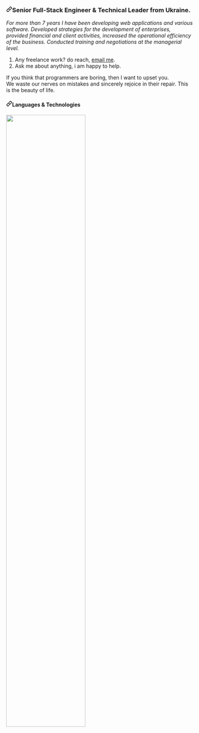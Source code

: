 <article class="markdown-body entry-content container-lg" itemprop="text"><h3 dir="auto"><a id="user-content-senior-full-stack-engineer--technical-leader-from-ukraine" class="anchor" aria-hidden="true" href="#senior-full-stack-engineer--technical-leader-from-ukraine"><svg class="octicon octicon-link" viewBox="0 0 16 16" version="1.1" width="16" height="16" aria-hidden="true"><path fill-rule="evenodd" d="M7.775 3.275a.75.75 0 001.06 1.06l1.25-1.25a2 2 0 112.83 2.83l-2.5 2.5a2 2 0 01-2.83 0 .75.75 0 00-1.06 1.06 3.5 3.5 0 004.95 0l2.5-2.5a3.5 3.5 0 00-4.95-4.95l-1.25 1.25zm-4.69 9.64a2 2 0 010-2.83l2.5-2.5a2 2 0 012.83 0 .75.75 0 001.06-1.06 3.5 3.5 0 00-4.95 0l-2.5 2.5a3.5 3.5 0 004.95 4.95l1.25-1.25a.75.75 0 00-1.06-1.06l-1.25 1.25a2 2 0 01-2.83 0z"></path></svg></a>Senior Full-Stack Engineer &amp; Technical Leader from Ukraine.</h3>
<p dir="auto"><em>For more than 7 years I have been developing web applications and various software. Developed strategies for the development of enterprises, provided financial and client activities, increased the operational efficiency of the business. Conducted training and negotiations at the managerial level.</em></p>
<ol dir="auto">
<li>Any freelance work? do reach, <a href="mailto:leroy.wagner20@gmail.com">email me</a>.</li>
<li>Ask me about anything, i am happy to help.</li>
</ol>
<p dir="auto">If you think that programmers are boring, then I want to upset you.<br>We waste our nerves on mistakes and sincerely rejoice in their repair. This is the beauty of life.</p>
<h4 dir="auto"><a id="user-content-languages--technologies" class="anchor" aria-hidden="true" href="#languages--technologies"><svg class="octicon octicon-link" viewBox="0 0 16 16" version="1.1" width="16" height="16" aria-hidden="true"><path fill-rule="evenodd" d="M7.775 3.275a.75.75 0 001.06 1.06l1.25-1.25a2 2 0 112.83 2.83l-2.5 2.5a2 2 0 01-2.83 0 .75.75 0 00-1.06 1.06 3.5 3.5 0 004.95 0l2.5-2.5a3.5 3.5 0 00-4.95-4.95l-1.25 1.25zm-4.69 9.64a2 2 0 010-2.83l2.5-2.5a2 2 0 012.83 0 .75.75 0 001.06-1.06 3.5 3.5 0 00-4.95 0l-2.5 2.5a3.5 3.5 0 004.95 4.95l1.25-1.25a.75.75 0 00-1.06-1.06l-1.25 1.25a2 2 0 01-2.83 0z"></path></svg></a>Languages &amp; Technologies</h4>
<p dir="auto"><a target="_blank" rel="noopener noreferrer nofollow" href="https://user-images.githubusercontent.com/106757584/211222714-0e40d1e4-7e61-400c-9353-71bf7fca11ab.svg"><img src="https://user-images.githubusercontent.com/106757584/211222714-0e40d1e4-7e61-400c-9353-71bf7fca11ab.svg" width="65%" style="max-width: 100%;"></a></p>
</article>

